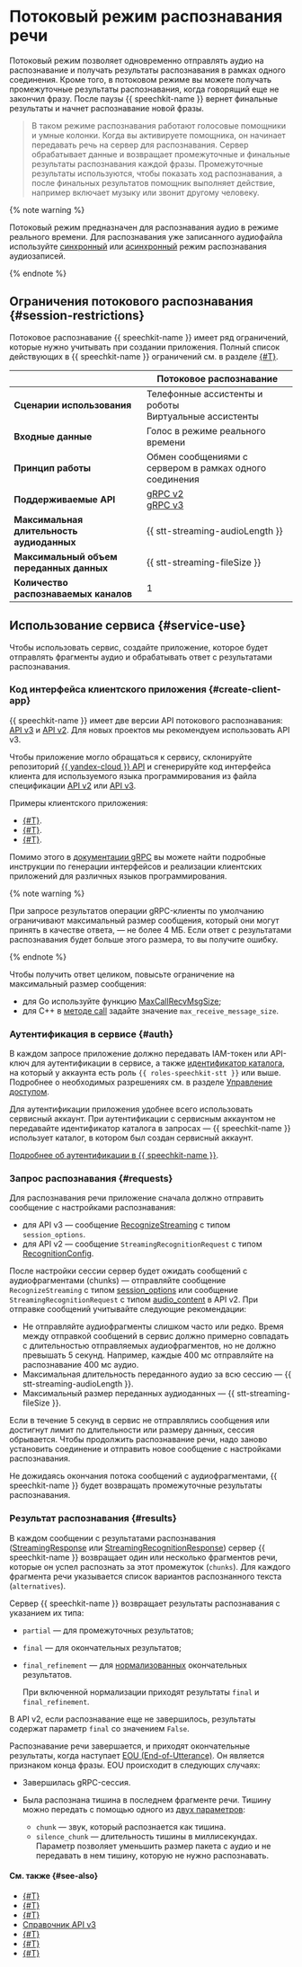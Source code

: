 # Потоковый режим распознавания речи

Потоковый режим позволяет одновременно отправлять аудио на распознавание и получать результаты распознавания в рамках одного соединения. Кроме того, в потоковом режиме вы можете получать промежуточные результаты распознавания, когда говорящий еще не закончил фразу. После паузы {{ speechkit-name }} вернет финальные результаты и начнет распознавание новой фразы.

> В таком режиме распознавания работают голосовые помощники и умные колонки. Когда вы активируете помощника, он начинает передавать речь на сервер для распознавания. Сервер обрабатывает данные и возвращает промежуточные и финальные результаты распознавания каждой фразы. Промежуточные результаты используются, чтобы показать ход распознавания, а после финальных результатов помощник выполняет действие, например включает музыку или звонит другому человеку.


{% note warning %}

Потоковый режим предназначен для распознавания аудио в режиме реального времени. Для распознавания уже записанного аудиофайла используйте [синхронный](request.md) или [асинхронный](transcribation.md) режим распознавания аудиозаписей.

{% endnote %}


## Ограничения потокового распознавания {#session-restrictions}

Потоковое распознавание {{ speechkit-name }} имеет ряд ограничений, которые нужно учитывать при создании приложения. Полный список действующих в {{ speechkit-name }} ограничений см. в разделе [{#T}](../concepts/limits.md).

|  | Потоковое распознавание |
|---|---------|
| **Сценарии использования** | Телефонные ассистенты и роботы </br> Виртуальные ассистенты |
| **Входные данные** | Голос в режиме реального времени |
| **Принцип работы** | Обмен сообщениями с сервером в рамках одного соединения |
| **Поддерживаемые API** | [gRPC v2](api/streaming-api.md) </br> [gRPC v3](../stt-v3/api-ref/grpc/index.md) |
| **Максимальная длительность аудиоданных** | {{ stt-streaming-audioLength }} |
| **Максимальный объем переданных данных** | {{ stt-streaming-fileSize }} |
| **Количество распознаваемых каналов** | 1 |

## Использование сервиса {#service-use}

Чтобы использовать сервис, создайте приложение, которое будет отправлять фрагменты аудио и обрабатывать ответ с результатами распознавания.

### Код интерфейса клиентского приложения {#create-client-app}

{{ speechkit-name }} имеет две версии API потокового распознавания: [API v3](../stt-v3/api-ref/grpc/) и [API v2](api/streaming-api.md). Для новых проектов мы рекомендуем использовать API v3.

Чтобы приложение могло обращаться к сервису, склонируйте репозиторий [{{ yandex-cloud }} API](https://github.com/yandex-cloud/cloudapi/) и сгенерируйте код интерфейса клиента для используемого языка программирования из файла спецификации [API v2](https://github.com/yandex-cloud/cloudapi/blob/master/yandex/cloud/ai/stt/v2/stt_service.proto) или [API v3](https://github.com/yandex-cloud/cloudapi/blob/master/yandex/cloud/ai/stt/v3/stt_service.proto).

Примеры клиентского приложения:

* [{#T}](api/streaming-examples-v3.md).
* [{#T}](api/microphone-streaming.md).
* [{#T}](api/streaming-examples.md).

Помимо этого в [документации gRPC](https://grpc.io/docs/tutorials/) вы можете найти подробные инструкции по генерации интерфейсов и реализации клиентских приложений для различных языков программирования.

{% note warning %}

При запросе результатов операции gRPC-клиенты по умолчанию ограничивают максимальный размер сообщения, который они могут принять в качестве ответа, — не более 4 МБ. Если ответ с результатами распознавания будет больше этого размера, то вы получите ошибку.

{% endnote %}

Чтобы получить ответ целиком, повысьте ограничение на максимальный размер сообщения:
* для Go используйте функцию [MaxCallRecvMsgSize](https://pkg.go.dev/google.golang.org/grpc#MaxCallRecvMsgSize);
* для C++ в [методе call](https://grpc.github.io/grpc/cpp/classgrpc_1_1internal_1_1_call.html#af04fabbdb53dea98da54c387364faf63) задайте значение `max_receive_message_size`.

### Аутентификация в сервисе {#auth}

В каждом запросе приложение должно передавать IAM-токен или API-ключ для аутентификации в сервисе, а также [идентификатор каталога](../../resource-manager/operations/folder/get-id.md), на который у аккаунта есть роль `{{ roles-speechkit-stt }}` или выше. Подробнее о необходимых разрешениях см. в разделе [Управление доступом](../security/index.md).

Для аутентификации приложения удобнее всего использовать сервисный аккаунт. При аутентификации с сервисным аккаунтом не передавайте идентификатор каталога в запросах — {{ speechkit-name }} использует каталог, в котором был создан сервисный аккаунт.

[Подробнее об аутентификации в {{ speechkit-name }}](../concepts/auth.md).

### Запрос распознавания {#requests}


Для распознавания речи приложение сначала должно отправить сообщение с настройками распознавания:

* для API v3 — сообщение [RecognizeStreaming](../stt-v3/api-ref/grpc/Recognizer/recognizeStreaming) с типом `session_options`.
* для API v2 — сообщение `StreamingRecognitionRequest` с типом [RecognitionConfig](api/streaming-api#specification-msg).



После настройки сессии сервер будет ожидать сообщений с аудиофрагментами (chunks) — отправляйте сообщение `RecognizeStreaming` с типом [session_options](../stt-v3/api-ref/grpc/Recognizer/recognizeStreaming) или сообщение `StreamingRecognitionRequest` с типом [audio_content](api/streaming-api#audio-msg) в API v2. При отправке сообщений учитывайте следующие рекомендации:

* Не отправляйте аудиофрагменты слишком часто или редко. Время между отправкой сообщений в сервис должно примерно совпадать с длительностью отправляемых аудиофрагментов, но не должно превышать 5 секунд. Например, каждые 400 мс отправляйте на распознавание 400 мс аудио.
* Максимальная длительность переданного аудио за всю сессию — {{ stt-streaming-audioLength }}.
* Максимальный размер переданных аудиоданных — {{ stt-streaming-fileSize }}.

Если в течение 5 секунд в сервис не отправлялись сообщения или достигнут лимит по длительности или размеру данных, сессия обрывается. Чтобы продолжить распознавание речи, надо заново установить соединение и отправить новое сообщение с настройками распознавания.

Не дожидаясь окончания потока сообщений с аудиофрагментами, {{ speechkit-name }} будет возвращать промежуточные результаты распознавания.

### Результат распознавания {#results}

В каждом сообщении с результатами распознавания ([StreamingResponse](../stt-v3/api-ref/grpc/Recognizer/recognizeStreaming#speechkit.stt.v3.StreamingResponse) или [StreamingRecognitionResponse](api/streaming-api.md#response)) сервер {{ speechkit-name }} возвращает один или несколько фрагментов речи, которые он успел распознать за этот промежуток (`chunks`). Для каждого фрагмента речи указывается список вариантов распознанного текста (`alternatives`).

Сервер {{ speechkit-name }} возвращает результаты распознавания с указанием их типа:

* `partial` — для промежуточных результатов;
* `final` — для окончательных результатов;
* `final_refinement` — для [нормализованных](normalization.md) окончательных результатов.

   При включенной нормализации приходят результаты `final` и `final_refinement`.

В API v2, если распознавание еще не завершилось, результаты содержат параметр `final` со значением `False`.

Распознавание речи завершается, и приходят окончательные результаты, когда наступает [EOU (End-of-Utterance)](eou.md). Он является признаком конца фразы. EOU происходит в следующих случаях:

* Завершилась gRPC-сессия.
* Была распознана тишина в последнем фрагменте речи. Тишину можно передать с помощью одного из [двух параметров](../stt-v3/api-ref/grpc/Recognizer/recognizeStreaming.md#speechkit.stt.v3.StreamingRequest):

   * `chunk` — звук, который распознается как тишина.
   * `silence_chunk` — длительность тишины в миллисекундах. Параметр позволяет уменьшить размер пакета с аудио и не передавать в нем тишину, которую не нужно распознавать.

#### См. также {#see-also}

* [{#T}](../formats.md)
* [{#T}](models.md)
* [{#T}](../concepts/auth.md)
* [Справочник API v3](../stt-v3/api-ref/grpc/stt_service)
* [{#T}](api/streaming-examples-v3.md)
* [{#T}](api/streaming-api.md)
* [{#T}](api/streaming-examples.md)

